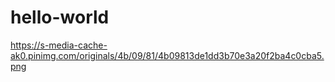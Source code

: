 # hello-world
https://s-media-cache-ak0.pinimg.com/originals/4b/09/81/4b09813de1dd3b70e3a20f2ba4c0cba5.png
